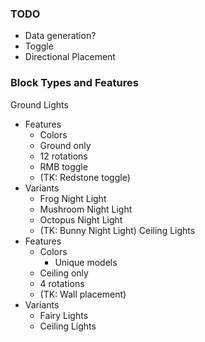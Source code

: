### TODO
- Data generation?
- Toggle
- Directional Placement

### Block Types and Features
Ground Lights
- Features
  - Colors
  - Ground only
  - 12 rotations
  - RMB toggle
  - (TK: Redstone toggle)
- Variants
  - Frog Night Light
  - Mushroom Night Light
  - Octopus Night Light
  - (TK: Bunny Night Light)
Ceiling Lights
- Features
  - Colors
    - Unique models
  - Ceiling only
  - 4 rotations
  - (TK: Wall placement)
- Variants
  - Fairy Lights
  - Ceiling Lights
